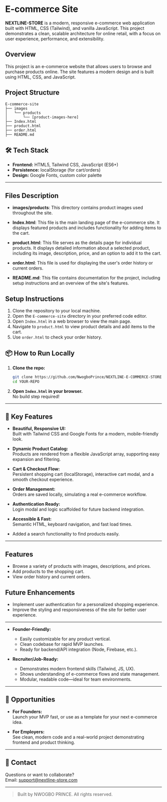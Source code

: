 # E-commerce Site

**NEXTLINE-STORE** is a modern, responsive e-commerce web application built with HTML, CSS (Tailwind), and vanilla JavaScript. This project demonstrates a clean, scalable architecture for online retail, with a focus on user experience, performance, and extensibility.

## Overview
This project is an e-commerce website that allows users to browse and purchase products online. The site features a modern design and is built using HTML, CSS, and JavaScript.

## Project Structure
```
E-commerce-site
├── images
│   └── products
│       └── [product-images-here]
├── Index.html
├── product.html
├── order.html
├── README.md
```

## 🛠️ Tech Stack

- **Frontend:** HTML5, Tailwind CSS, JavaScript (ES6+)
- **Persistence:** localStorage (for cart/orders)
- **Design:** Google Fonts, custom color palette

---

## Files Description

- **images/products**: This directory contains product images used throughout the site.

- **Index.html**: This file is the main landing page of the e-commerce site. It displays featured products and includes functionality for adding items to the cart.

- **product.html**: This file serves as the details page for individual products. It displays detailed information about a selected product, including its image, description, price, and an option to add it to the cart.

- **order.html**: This file is used for displaying the user's order history or current orders.

- **README.md**: This file contains documentation for the project, including setup instructions and an overview of the site's features.

## Setup Instructions
1. Clone the repository to your local machine.
2. Open the `E-commerce-site` directory in your preferred code editor.
3. Open `Index.html` in a web browser to view the main page.
4. Navigate to `product.html` to view product details and add items to the cart.
5. Use `order.html` to check your order history.

## 📦 How to Run Locally

1. **Clone the repo:**
   ```sh
   git clone https://github.com/NwogboPrince/NEXTLINE-E-COMMERCE-STORE.git
   cd YOUR-REPO
   ```

2. **Open `Index.html` in your browser.**  
   No build step required!

---



## 🚀 Key Features

- **Beautiful, Responsive UI:**  
  Built with Tailwind CSS and Google Fonts for a modern, mobile-friendly look.

- **Dynamic Product Catalog:**  
  Products are rendered from a flexible JavaScript array, supporting easy expansion and filtering.

- **Cart & Checkout Flow:**  
  Persistent shopping cart (localStorage), interactive cart modal, and a smooth checkout experience.

- **Order Management:**  
  Orders are saved locally, simulating a real e-commerce workflow.

- **Authentication Ready:**  
  Login modal and logic scaffolded for future backend integration.

- **Accessible & Fast:**  
  Semantic HTML, keyboard navigation, and fast load times.
- Added a search functionality to find products easily.
---

## Features
- Browse a variety of products with images, descriptions, and prices.
- Add products to the shopping cart.
- View order history and current orders.

## Future Enhancements
- Implement user authentication for a personalized shopping experience.
- Improve the styling and responsiveness of the site for better user experience.

---
- **Founder-Friendly:**  
  - Easily customizable for any product vertical.
  - Clean codebase for rapid MVP launches.
  - Ready for backend/API integration (Node, Firebase, etc.).

- **Recruiter/Job-Ready:**  
  - Demonstrates modern frontend skills (Tailwind, JS, UX).
  - Shows understanding of e-commerce flows and state management.
  - Modular, readable code—ideal for team environments.

---
## 🤝 Opportunities

- **For Founders:**  
  Launch your MVP fast, or use as a template for your next e-commerce idea.

- **For Employers:**  
  See clean, modern code and a real-world project demonstrating frontend and product thinking.

---

## 📧 Contact

Questions or want to collaborate?  
Email: [support@nextline-store.com](mailto:nwogboprince32@gmail.com)

---

> Built by NWOGBO PRINCE. All rights reserved.
